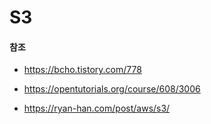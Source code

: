 # S3



#### 참조

- https://bcho.tistory.com/778

- https://opentutorials.org/course/608/3006

- https://ryan-han.com/post/aws/s3/